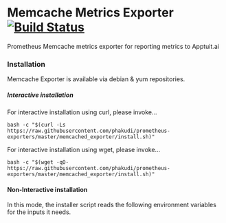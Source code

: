 # Memcache Metrics Exporter [![Build Status](https://travis-ci.com/phakudi/prometheus-exporters.svg?branch=master)](https://travis-ci.com/phakudi/prometheus-exporters)

Prometheus Memcache metrics exporter for reporting metrics to Apptuit.ai

### Installation

Memcache Exporter is available via debian & yum repositories.

##### Interactive installation

For interactive installation using curl, please invoke...
 
```
bash -c "$(curl -Ls https://raw.githubusercontent.com/phakudi/prometheus-exporters/master/memcached_exporter/install.sh)"
``` 

For interactive installation using wget, please invoke...

```
bash -c "$(wget -qO- https://raw.githubusercontent.com/phakudi/prometheus-exporters/master/memcached_exporter/install.sh)"
```

#### Non-Interactive installation

In this mode, the installer script reads the following environment variables for the inputs it needs. 
